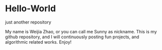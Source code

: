 # Hello-World
just another repository 

My name is Weijia Zhao, or you can call me Sunny as nickname. 
This is my github repository, and I will continuously posting fun projects, and algorithmic related works.
Enjoy!
